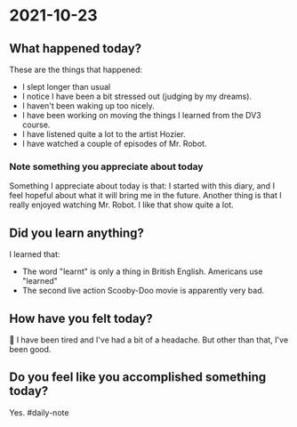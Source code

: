 # 2021-10-23

## What happened today?
These are the things that happened:
- I slept longer than usual
- I notice I have been a bit stressed out (judging by my dreams).
- I haven't been waking up too nicely.
- I have been working on moving the things I learned from the DV3 course.
- I have listened quite a lot to the artist Hozier.
- I have watched a couple of episodes of Mr. Robot.

### Note something you appreciate about today
Something I appreciate about today is that:
I started with this diary, and I feel hopeful about what it will bring me in the future.
Another thing is that I really enjoyed watching Mr. Robot. I like that show quite a lot.

## Did you learn anything?
I learned that:
- The word "learnt" is only a thing in British English. Americans use "learned"
- The second live action Scooby-Doo movie is apparently very bad.

## How have you felt today?
🥱
I have been tired and I've had a bit of a headache. But other than that, I've been good.

## Do you feel like you accomplished something today?
Yes.
#daily-note